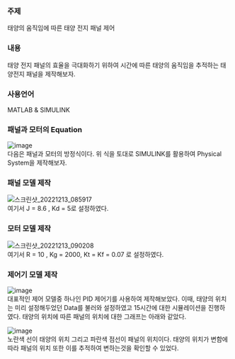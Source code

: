 <h3>주제</h3>
태양의 움직임에 따른 태양 전지 패널 제어
<h3>내용</h3>
태양 전지 패널의 효율을 극대화하기 위하여 시간에 따른 태양의 움직임을 추적하는 태양전지 패널을 제작해보자.
<h3>사용언어</h3>  
<div>MATLAB & SIMULINK<div>

<h3>패널과 모터의 Equation</h3> 

![image](https://user-images.githubusercontent.com/87568714/207320023-1e93d58d-3eaf-4475-ac94-7a9debfbc7ea.png)<br/>
다음은 패널과 모터의 방정식이다. 위 식을 토대로 SIMULINK를 활용하여 Physical System을 제작해보자.

<h3>패널 모델 제작</h3>

![스크린샷_20221213_085917](https://user-images.githubusercontent.com/87568714/207312289-ddacc9de-3934-4db6-b0e5-ad3fe0381a1a.png)<br/>
여기서 J = 8.6 , Kd = 5로 설정하였다.

<h3>모터 모델 제작</h3>
  
![스크린샷_20221213_090208](https://user-images.githubusercontent.com/87568714/207312753-b569ef07-fd68-4d43-a938-dbd5cec05e3b.png)<br/>
여기서 R = 10 , Kg = 2000, Kt = Kf = 0.07 로 설정하였다.
  
<h3>제어기 모델 제작</h3>  
  
![image](https://user-images.githubusercontent.com/87568714/207319287-c1724d23-4649-40d7-8ac1-21566616374d.png)<br/>
대표적인 제어 모델중 하나인 PID 제어기를 사용하여 제작해보았다.
이때, 태양의 위치는 미리 설정해두었던 Data를 불러와 설정하였고 15시간에 대한 시뮬레이션을 진행하였다.
태양의 위치에 따른 패널의 위치에 대한 그래프는 아래와 같았다.

![image](https://user-images.githubusercontent.com/87568714/207319167-4cb1d82d-0536-46ba-8f87-86f2c3c8b3e1.png)<br/>
노란색 선이 태양의 위치 그리고 파란색 점선이 패널의 위치이다. 태양의 위치가 변함에 따라 패널의 위치 또한 이를 추적하여 변하는것을 확인할 수 있었다.

